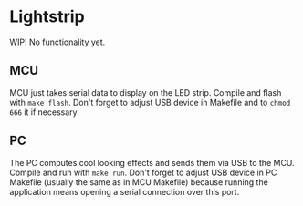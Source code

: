 # Lightstrip
WIP! No functionality yet.

## MCU
MCU just takes serial data to display on the LED strip.
Compile and flash with ```make flash```.
Don't forget to adjust USB device in Makefile and to ```chmod 666``` it if necessary.

## PC
The PC computes cool looking effects and sends them via USB to the MCU.
Compile and run with ```make run```.
Don't forget to adjust USB device in PC Makefile (usually the same as in MCU Makefile) because running the application
means opening a serial connection over this port.
